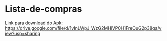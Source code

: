 # Lista-de-compras

Link para download do Apk: https://drive.google.com/file/d/1vInLWpJ_WzG2MHiVP0H1FreOuG2p38qa/view?usp=sharing
